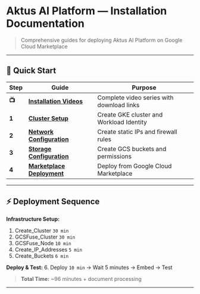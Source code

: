 # Aktus AI Platform — Installation Documentation
> Comprehensive guides for deploying Aktus AI Platform on Google Cloud Marketplace

---

## 🚀 Quick Start

| Step | Guide | Purpose |
|------|-------|---------|
| **📺** | **[Installation Videos](installation-video.md)** | Complete video series with download links |
| **1** | **[Cluster Setup](cluster-setup.md)** | Create GKE cluster and Workload Identity |
| **2** | **[Network Configuration](network-configuration.md)** | Create static IPs and firewall rules |
| **3** | **[Storage Configuration](storage-configuration.md)** | Create GCS buckets and permissions |
| **4** | **[Marketplace Deployment](marketplace-deployment.md)** | Deploy from Google Cloud Marketplace |

---

## ⚡ Deployment Sequence

**Infrastructure Setup:**
1. Create_Cluster `30 min`
2. GCSFuse_Cluster `30 min`  
3. GCSFuse_Node `10 min`
4. Create_IP_Addresses `5 min`
5. Create_Buckets `6 min`

**Deploy & Test:**
6. Deploy `10 min` → Wait 5 minutes → Embed → Test

> **Total Time:** ~96 minutes + document processing

---
